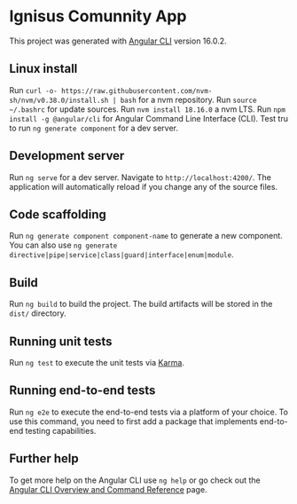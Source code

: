 # Ignisus Comunnity App

This project was generated with [Angular CLI](https://github.com/angular/angular-cli) version 16.0.2.

## Linux install

Run `curl -o- https://raw.githubusercontent.com/nvm-sh/nvm/v0.38.0/install.sh | bash` for a nvm repository.
Run `source ~/.bashrc` for update sources.
Run `nvm install 18.16.0` a nvm LTS.
Run `npm install -g @angular/cli` for Angular Command Line Interface (CLI).
Test tru to run `ng generate component` for a dev server.

## Development server

Run `ng serve` for a dev server. Navigate to `http://localhost:4200/`. The application will automatically reload if you change any of the source files.

## Code scaffolding

Run `ng generate component component-name` to generate a new component. You can also use `ng generate directive|pipe|service|class|guard|interface|enum|module`.

## Build

Run `ng build` to build the project. The build artifacts will be stored in the `dist/` directory.

## Running unit tests

Run `ng test` to execute the unit tests via [Karma](https://karma-runner.github.io).

## Running end-to-end tests

Run `ng e2e` to execute the end-to-end tests via a platform of your choice. To use this command, you need to first add a package that implements end-to-end testing capabilities.

## Further help

To get more help on the Angular CLI use `ng help` or go check out the [Angular CLI Overview and Command Reference](https://angular.io/cli) page.
